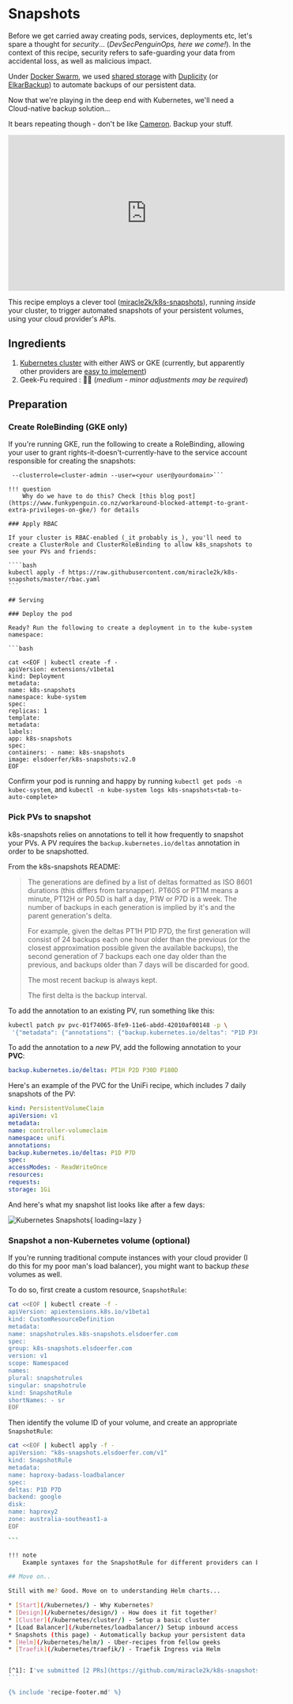 # Snapshots

Before we get carried away creating pods, services, deployments etc, let's spare a thought for _security_... (_DevSecPenguinOps, here we come!_). In the context of this recipe, security refers to safe-guarding your data from accidental loss, as well as malicious impact.

Under [Docker Swarm](/docker-swarm/design/), we used [shared storage](/docker-swarm/shared-storage-ceph/) with [Duplicity](/recipes/duplicity/) (or [ElkarBackup](/recipes/elkarbackup/)) to automate backups of our persistent data.

Now that we're playing in the deep end with Kubernetes, we'll need a Cloud-native backup solution...

It bears repeating though - don't be like [Cameron](http://haltandcatchfire.wikia.com/wiki/Cameron_Howe). Backup your stuff.

<!-- markdownlint-disable MD033 -->
<iframe width="560" height="315" src="https://www.youtube.com/embed/1UtFeMoqVHQ" frameborder="0" allow="accelerometer; autoplay; encrypted-media; gyroscope; picture-in-picture" allowfullscreen></iframe>

This recipe employs a clever tool ([miracle2k/k8s-snapshots](https://github.com/miracle2k/k8s-snapshots)), running _inside_ your cluster, to trigger automated snapshots of your persistent volumes, using your cloud provider's APIs.

## Ingredients

1. [Kubernetes cluster](/kubernetes/cluster/) with either AWS or GKE (currently, but apparently other providers are [easy to implement](https://github.com/miracle2k/k8s-snapshots/blob/master/k8s_snapshots/backends/abstract.py))
2. Geek-Fu required : 🐒🐒 (_medium - minor adjustments may be required_)

## Preparation

### Create RoleBinding (GKE only)

If you're running GKE, run the following to create a RoleBinding, allowing your user to grant rights-it-doesn't-currently-have to the service account responsible for creating the snapshots:

````kubectl create clusterrolebinding your-user-cluster-admin-binding \
 --clusterrole=cluster-admin --user=<your user@yourdomain>```

!!! question
    Why do we have to do this? Check [this blog post](https://www.funkypenguin.co.nz/workaround-blocked-attempt-to-grant-extra-privileges-on-gke/) for details

### Apply RBAC

If your cluster is RBAC-enabled (_it probably is_), you'll need to create a ClusterRole and ClusterRoleBinding to allow k8s_snapshots to see your PVs and friends:

````bash
kubectl apply -f https://raw.githubusercontent.com/miracle2k/k8s-snapshots/master/rbac.yaml
```

## Serving

### Deploy the pod

Ready? Run the following to create a deployment in to the kube-system namespace:

```bash

cat <<EOF | kubectl create -f -
apiVersion: extensions/v1beta1
kind: Deployment
metadata:
name: k8s-snapshots
namespace: kube-system
spec:
replicas: 1
template:
metadata:
labels:
app: k8s-snapshots
spec:
containers: - name: k8s-snapshots
image: elsdoerfer/k8s-snapshots:v2.0
EOF

````

Confirm your pod is running and happy by running ```kubectl get pods -n kubec-system```, and ```kubectl -n kube-system logs k8s-snapshots<tab-to-auto-complete>```

### Pick PVs to snapshot

k8s-snapshots relies on annotations to tell it how frequently to snapshot your PVs. A PV requires the ```backup.kubernetes.io/deltas``` annotation in order to be snapshotted.

From the k8s-snapshots README:

> The generations are defined by a list of deltas formatted as ISO 8601 durations (this differs from tarsnapper). PT60S or PT1M means a minute, PT12H or P0.5D is half a day, P1W or P7D is a week. The number of backups in each generation is implied by it's and the parent generation's delta.
>
> For example, given the deltas PT1H P1D P7D, the first generation will consist of 24 backups each one hour older than the previous (or the closest approximation possible given the available backups), the second generation of 7 backups each one day older than the previous, and backups older than 7 days will be discarded for good.
>
> The most recent backup is always kept.
>
> The first delta is the backup interval.

To add the annotation to an existing PV, run something like this:

```bash
kubectl patch pv pvc-01f74065-8fe9-11e6-abdd-42010af00148 -p \
 '{"metadata": {"annotations": {"backup.kubernetes.io/deltas": "P1D P30D P360D"}}}'
```

To add the annotation to a _new_ PV, add the following annotation to your **PVC**:

```yaml
backup.kubernetes.io/deltas: PT1H P2D P30D P180D
```

Here's an example of the PVC for the UniFi recipe, which includes 7 daily snapshots of the PV:

```yaml
kind: PersistentVolumeClaim
apiVersion: v1
metadata:
name: controller-volumeclaim
namespace: unifi
annotations:
backup.kubernetes.io/deltas: P1D P7D
spec:
accessModes: - ReadWriteOnce
resources:
requests:
storage: 1Gi
````

And here's what my snapshot list looks like after a few days:

![Kubernetes Snapshots](/images/kubernetes-snapshots.png){ loading=lazy }

### Snapshot a non-Kubernetes volume (optional)

If you're running traditional compute instances with your cloud provider (I do this for my poor man's load balancer), you might want to backup _these_ volumes as well.

To do so, first create a custom resource, ```SnapshotRule```:

````bash
cat <<EOF | kubectl create -f -
apiVersion: apiextensions.k8s.io/v1beta1
kind: CustomResourceDefinition
metadata:
name: snapshotrules.k8s-snapshots.elsdoerfer.com
spec:
group: k8s-snapshots.elsdoerfer.com
version: v1
scope: Namespaced
names:
plural: snapshotrules
singular: snapshotrule
kind: SnapshotRule
shortNames: - sr
EOF
````

Then identify the volume ID of your volume, and create an appropriate ```SnapshotRule```:

````bash
cat <<EOF | kubectl apply -f -
apiVersion: "k8s-snapshots.elsdoerfer.com/v1"
kind: SnapshotRule
metadata:
name: haproxy-badass-loadbalancer
spec:
deltas: P1D P7D
backend: google
disk:
name: haproxy2
zone: australia-southeast1-a
EOF

```

!!! note
    Example syntaxes for the SnapshotRule for different providers can be found at https://github.com/miracle2k/k8s-snapshots/tree/master/examples

## Move on..

Still with me? Good. Move on to understanding Helm charts...

* [Start](/kubernetes/) - Why Kubernetes?
* [Design](/kubernetes/design/) - How does it fit together?
* [Cluster](/kubernetes/cluster/) - Setup a basic cluster
* [Load Balancer](/kubernetes/loadbalancer/) Setup inbound access
* Snapshots (this page) - Automatically backup your persistent data
* [Helm](/kubernetes/helm/) - Uber-recipes from fellow geeks
* [Traefik](/kubernetes/traefik/) - Traefik Ingress via Helm


[^1]: I've submitted [2 PRs](https://github.com/miracle2k/k8s-snapshots/pulls/funkypenguin) to the k8s-snapshots repo. The first [updates the README for GKE RBAC requirements](https://github.com/miracle2k/k8s-snapshots/pull/71), and the second [fixes a minor typo](https://github.com/miracle2k/k8s-snapshots/pull/74).
```

{% include 'recipe-footer.md' %}
